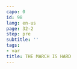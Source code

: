 ```yaml
---
capo: 0
id: 98
lang: en-us
page: 32-2
step: pre
subtitle: ''
tags:
- var
title: THE MARCH IS HARD
---
```

